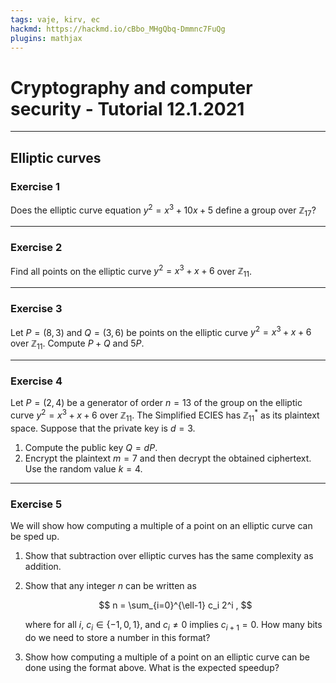 ```yaml
---
tags: vaje, kirv, ec
hackmd: https://hackmd.io/cBbo_MHgQbq-Dmmnc7FuQg
plugins: mathjax
---
```

# Cryptography and computer security - Tutorial 12.1.2021

---

## Elliptic curves

### Exercise 1

Does the elliptic curve equation $y^2 = x^3 + 10x + 5$ define a group over ${\mathbb{Z}_{17}}$?

---

### Exercise 2

Find all points on the elliptic curve $y^2 = x^3 + x + 6$ over ${\mathbb{Z}_{11}}$.

---

### Exercise 3

Let $P = (8, 3)$ and $Q = (3, 6)$ be points on the elliptic curve
$y^2 = x^3 + x + 6$ over ${\mathbb{Z}_{11}}$. Compute $P + Q$ and $5P$.

---

### Exercise 4

Let $P = (2, 4)$ be a generator of order $n = 13$ of the group on the elliptic curve $y^2 = x^3 + x + 6$ over ${\mathbb{Z}{_{11}}}$. The Simplified ECIES has ${\mathbb{Z}{_{11}^{*}}}$ as its plaintext space. Suppose that the private key is $d = 3$.

1. Compute the public key $Q = dP$.
2. Encrypt the plaintext $m = 7$ and then decrypt the obtained ciphertext. Use the random value $k = 4$.

---

### Exercise 5

We will show how computing a multiple of a point on an elliptic curve can be sped up.

1. Show that subtraction over elliptic curves has the same complexity as addition.

2. Show that any integer $n$ can be written as

   $$
   n = \sum_{i=0}^{\ell-1} c_i 2^i ,
   $$

   where for all $i$, ${c_i} \in \lbrace -1, 0, 1 \rbrace$, and ${c_i} \ne 0$ implies ${c_{i+1}} = 0$. How many bits do we need to store a number in this format?

3. Show how computing a multiple of a point on an elliptic curve can be done using the format above. What is the expected speedup?
